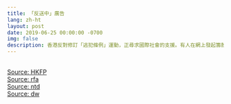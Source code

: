 ```yaml
---
title: 「反送中」廣告
lang: zh-ht
layout: post
date: 2019-06-25 00:00:00 -0700
img: false
description: 香港反對修訂「逃犯條例」運動，正尋求國際社會的支援。有人在網上發起籌款，用作在海外刊登廣告，籌款於週二（25日）截止，共籌得逾500萬元。
---
```


<br>[Source: HKFP](https://www.hongkongfp.com/2019/06/25/hongkongers-raise-hk5m-front-page-newspaper-ads-urging-g20-action-extradition-crisis/)
<br>[Source: rfa](https://www.rfa.org/cantonese/news/htm/tw-video-06252019074047.html)
<br>[Source: ntd](https://www.ntdtv.com/b5/2019/06/25/a102608828.html)
<br>[Source: dw](https://www.dw.com/zh/%E4%B8%BA%E5%9C%A8%E5%9B%BD%E9%99%85%E6%8A%A5%E7%AB%A0%E7%99%BB%E5%B9%BF%E5%91%8A-%E6%B8%AF%E6%B4%BB%E5%8A%A8%E4%BA%BA%E5%A3%AB%E4%BC%97%E7%AD%B9500%E4%B8%87%E6%B8%AF%E5%B8%81/a-49350494)